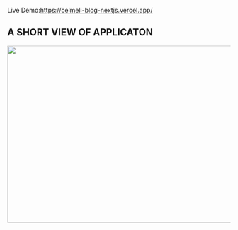 Live Demo:https://celmeli-blog-nextjs.vercel.app/
## A SHORT VIEW OF APPLICATON

<img src="https://media.giphy.com/media/v1.Y2lkPTc5MGI3NjExbXl0bnI3MGgwdHM1ZzduMzByZGk2bWRqYzkyajV0Z2l2aTgzcHlqdCZlcD12MV9pbnRlcm5hbF9naWZfYnlfaWQmY3Q9Zw/CCgLEwVMGI6XzUKi2n/giphy.gif" width="800" height="400m" />







